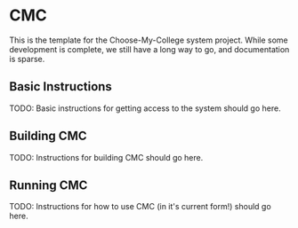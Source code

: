 # CMC
This is the template for the Choose-My-College system project.  While some
development is complete, we still have a long way to go, and documentation is
sparse.

## Basic Instructions

TODO: Basic instructions for getting access to the system should go here.

## Building CMC

TODO: Instructions for building CMC should go here.

## Running CMC

TODO: Instructions for how to use CMC (in it's current form!) should go here.


